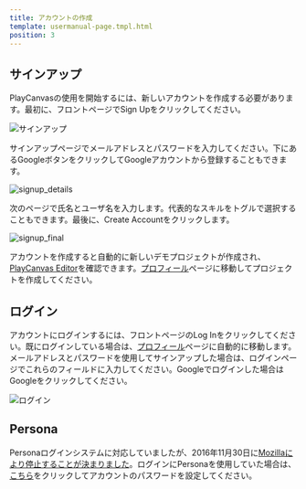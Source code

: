 ```yaml
---
title: アカウントの作成
template: usermanual-page.tmpl.html
position: 3
---
```


## サインアップ

PlayCanvasの使用を開始するには、新しいアカウントを作成する必要があります。最初に、フロントページでSign Upをクリックしてください。

![サインアップ][1]

サインアップページでメールアドレスとパスワードを入力してください。下にあるGoogleボタンをクリックしてGoogleアカウントから登録することもできます。

![signup_details][2]

次のページで氏名とユーザ名を入力します。代表的なスキルをトグルで選択することもできます。最後に、Create Accountをクリックします。

![signup_final][3]

アカウントを作成すると自動的に新しいデモプロジェクトが作成され、[PlayCanvas Editor][4]を確認できます。[プロフィール][5]ページに移動してプロジェクトを作成してください。

## ログイン

アカウントにログインするには、フロントページのLog Inをクリックしてください。既にログインしている場合は、[プロフィール][5]ページに自動的に移動します。メールアドレスとパスワードを使用してサインアップした場合は、ログインページでこれらのフィールドに入力してください。Googleでログインした場合はGoogleをクリックしてください。

![ログイン][7]

## Persona

Personaログインシステムに対応していましたが、2016年11月30日に[Mozillaにより停止することが決まりました][8]。ログインにPersonaを使用していた場合は、[こちら][6]をクリックしてアカウントのパスワードを設定してください。

[1]: /images/user-manual/creating-account/signup.png
[2]: /images/user-manual/creating-account/signup_details.png
[3]: /images/user-manual/creating-account/signup_final.png
[4]: /user-manual/designer/
[5]: /user-manual/profile/
[6]: https://login.playcanvas.com/persona_deprecated
[7]: /images/user-manual/creating-account/login.png
[8]: https://wiki.mozilla.org/Identity/Persona_Shutdown_Guidelines_for_Reliers

